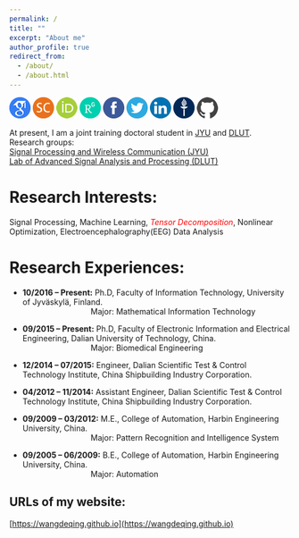 ```yaml
---
permalink: /
title: ""
excerpt: "About me"
author_profile: true
redirect_from: 
  - /about/
  - /about.html
---
```


<a href="https://scholar.google.com/citations?user=gAIOHx8AAAAJ&amp;hl=en" target="_blank"><img src="/images/icon/GoogleScholar-icon.png" width="38" height="38" alt="Google Scholar Profile" /></a>
<a href="https://www.scopus.com/authid/detail.uri?authorId=57190948224" target="_blank"><img src="/images/icon/scopus-icon.png" width="38" height="38" alt="Google Scholar Profile" /></a>
<a href="https://orcid.org/0000-0002-1333-0928" target="_blank"><img src="/images/icon/orcid-icon.png" width="38" height="38" alt="ORCID" /></a>
<a href="https://www.researchgate.net/profile/Deqing_Wang4" target="_blank"><img src="/images/icon/Researchgate-icon.png" width="38" height="38" alt="Researchgate" /></a>
<a href="https://www.facebook.com/wangdeqing" target="_blank"><img src="/images/icon/facebook-icon.png" width="38" height="38" alt="Facebook Profile" longdesc="https://www.facebook.com/wangdeqing" /></a>
<a href="https://twitter.com/wangdeqing" target="_blank"><img src="/images/icon/twitter-icon.png" width="38" height="38" alt="Twitter Profile" longdesc="https://twitter.com/wangdeqing" /></a>
<a href="https://www.linkedin.com/in/wangdeqing/" target="_blank"><img src="/images/icon/linkedin-icon.png" width="38" height="38" alt="Linkedin Profile" longdesc="https://www.linkedin.com/in/wangdeqing/" /></a>
<a href="https://converis.jyu.fi/converis/portal/Person/4565746?auxfun=&amp;lang=en_GB" target="_blank"><img src="/images/icon/JYU-icon.png" width="38" height="38" alt="JYU Profile" longdesc="https://converis.jyu.fi/converis/portal/Person/4565746?auxfun=&amp;lang=en_GB" /></a>
<a href="https://github.com/wangdeqing" target="_blank"><img src="/images/icon/github-icon.png" width="38" height="38" alt="Github Profile" longdesc="https://converis.jyu.fi/converis/portal/Person/4565746?auxfun=&amp;lang=en_GB" /></a>

At present, I am a joint training doctoral student in [JYU](http://www.jyu.fi) and [DLUT](http://www.dlut.edu.cn).<br>
Research groups:<br>
[Signal Processing and Wireless Communication (JYU)](https://www.jyu.fi/it/en/research/research-areas/software-and-telecommunication-technology/signal-processing)<br>
[Lab of Advanced Signal Analysis and Processing (DLUT)](http://www.escience.cn/people/cong/asap.html)

Research Interests:
======
Signal Processing, Machine Learning, <span style="color:red">*Tensor Decomposition*</span>, Nonlinear Optimization, Electroencephalography(EEG) Data Analysis

Research Experiences:
======
* **10/2016 – Present:** Ph.D, Faculty of Information Technology, University of Jyväskylä, Finland.<br>&nbsp;&nbsp;&nbsp;&nbsp;&nbsp;&nbsp;&nbsp;&nbsp;&nbsp;&nbsp;&nbsp;&nbsp;&nbsp;&nbsp;&nbsp;&nbsp;&nbsp;&nbsp;&nbsp;&nbsp;&nbsp;&nbsp;&nbsp;&nbsp;&nbsp;&nbsp;&nbsp;&nbsp;&nbsp;&nbsp;&nbsp;Major: Mathematical Information Technology

* **09/2015 – Present:** Ph.D, Faculty of Electronic Information and Electrical Engineering, Dalian University of Technology, China.<br>&nbsp;&nbsp;&nbsp;&nbsp;&nbsp;&nbsp;&nbsp;&nbsp;&nbsp;&nbsp;&nbsp;&nbsp;&nbsp;&nbsp;&nbsp;&nbsp;&nbsp;&nbsp;&nbsp;&nbsp;&nbsp;&nbsp;&nbsp;&nbsp;&nbsp;&nbsp;&nbsp;&nbsp;&nbsp;&nbsp;&nbsp;Major: Biomedical Engineering

* **12/2014 – 07/2015:** Engineer, Dalian Scientific Test & Control Technology Institute, China Shipbuilding Industry Corporation.

* **04/2012 – 11/2014:** Assistant Engineer, Dalian Scientific Test & Control Technology Institute, China Shipbuilding Industry Corporation.

* **09/2009 – 03/2012:** M.E., College of Automation, Harbin Engineering University, China.<br>&nbsp;&nbsp;&nbsp;&nbsp;&nbsp;&nbsp;&nbsp;&nbsp;&nbsp;&nbsp;&nbsp;&nbsp;&nbsp;&nbsp;&nbsp;&nbsp;&nbsp;&nbsp;&nbsp;&nbsp;&nbsp;&nbsp;&nbsp;&nbsp;&nbsp;&nbsp;&nbsp;&nbsp;&nbsp;&nbsp;&nbsp;Major: Pattern Recognition and Intelligence System

* **09/2005 – 06/2009:** B.E., College of Automation, Harbin Engineering University, China.<br>&nbsp;&nbsp;&nbsp;&nbsp;&nbsp;&nbsp;&nbsp;&nbsp;&nbsp;&nbsp;&nbsp;&nbsp;&nbsp;&nbsp;&nbsp;&nbsp;&nbsp;&nbsp;&nbsp;&nbsp;&nbsp;&nbsp;&nbsp;&nbsp;&nbsp;&nbsp;&nbsp;&nbsp;&nbsp;&nbsp;&nbsp;Major: Automation

URLs of my website:
------
[https://wangdeqing.github.io](https://wangdeqing.github.io)

